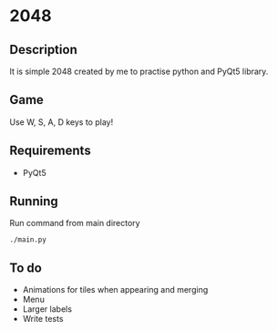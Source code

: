 # 2048
## Description
It is simple 2048 created by me to practise python and PyQt5 library.

## Game
Use W, S, A, D keys to play!

## Requirements
* PyQt5

## Running
Run command from main directory
```
./main.py
```

## To do
* Animations for tiles when appearing and merging
* Menu
* Larger labels
* Write tests
